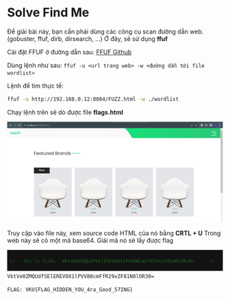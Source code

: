# Solve **Find Me**

Để giải bài này, bạn cần phải dùng các công cụ scan đường dẫn web. (gobuster, ffuf, dirb, dirsearch, ...)
Ở đây, sẽ sử dụng **ffuf**

Cài đặt FFUF ở đường dẫn sau: [FFUF Github](https://github.com/ffuf/ffuf)

Dùng lệnh như sau: `ffuf -u <url trang web> -w <đường dẫn tới file wordlist>`

Lệnh để tìm thực tế:

```bash
ffuf -u http://192.168.0.12:8084/FUZZ.html -w ./wordlist
```

Chạy lệnh trên sẽ dò được file **flags.html**

![Alt text](image.png)

Truy cập vào file này, xem source code HTML của nó bằng **CRTL + U**
Trong web này sẽ có một mã base64. Giải mã nó sẽ lấy được flag

![Alt text](image-1.png)
`VktVe0ZMQUdfSElEREVOX1lPVV80cmFfR29vZF81N0lOR30=`

`FLAG: VKU{FLAG_HIDDEN_YOU_4ra_Good_57ING}`
